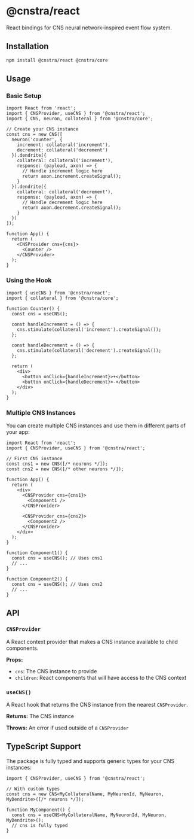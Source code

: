 # @cnstra/react

React bindings for CNS neural network-inspired event flow system.

## Installation

```bash
npm install @cnstra/react @cnstra/core
```

## Usage

### Basic Setup

```tsx
import React from 'react';
import { CNSProvider, useCNS } from '@cnstra/react';
import { CNS, neuron, collateral } from '@cnstra/core';

// Create your CNS instance
const cns = new CNS([
  neuron('counter', {
    increment: collateral('increment'),
    decrement: collateral('decrement')
  }).dendrite({
    collateral: collateral('increment'),
    response: (payload, axon) => {
      // Handle increment logic here
      return axon.increment.createSignal();
    }
  }).dendrite({
    collateral: collateral('decrement'),
    response: (payload, axon) => {
      // Handle decrement logic here
      return axon.decrement.createSignal();
    }
  })
]);

function App() {
  return (
    <CNSProvider cns={cns}>
      <Counter />
    </CNSProvider>
  );
}
```

### Using the Hook

```tsx
import { useCNS } from '@cnstra/react';
import { collateral } from '@cnstra/core';

function Counter() {
  const cns = useCNS();
  
  const handleIncrement = () => {
    cns.stimulate(collateral('increment').createSignal());
  };
  
  const handleDecrement = () => {
    cns.stimulate(collateral('decrement').createSignal());
  };
  
  return (
    <div>
      <button onClick={handleIncrement}>+</button>
      <button onClick={handleDecrement}>-</button>
    </div>
  );
}
```

### Multiple CNS Instances

You can create multiple CNS instances and use them in different parts of your app:

```tsx
import React from 'react';
import { CNSProvider, useCNS } from '@cnstra/react';

// First CNS instance
const cns1 = new CNS([/* neurons */]);
const cns2 = new CNS([/* other neurons */]);

function App() {
  return (
    <div>
      <CNSProvider cns={cns1}>
        <Component1 />
      </CNSProvider>
      
      <CNSProvider cns={cns2}>
        <Component2 />
      </CNSProvider>
    </div>
  );
}

function Component1() {
  const cns = useCNS(); // Uses cns1
  // ...
}

function Component2() {
  const cns = useCNS(); // Uses cns2
  // ...
}
```

## API

### `CNSProvider`

A React context provider that makes a CNS instance available to child components.

**Props:**
- `cns`: The CNS instance to provide
- `children`: React components that will have access to the CNS context

### `useCNS()`

A React hook that returns the CNS instance from the nearest `CNSProvider`.

**Returns:** The CNS instance

**Throws:** An error if used outside of a `CNSProvider`

## TypeScript Support

The package is fully typed and supports generic types for your CNS instances:

```tsx
import { CNSProvider, useCNS } from '@cnstra/react';

// With custom types
const cns = new CNS<MyCollateralName, MyNeuronId, MyNeuron, MyDendrite>([/* neurons */]);

function MyComponent() {
  const cns = useCNS<MyCollateralName, MyNeuronId, MyNeuron, MyDendrite>();
  // cns is fully typed
}
```
